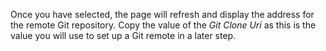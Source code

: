 Once you have selected, the page will refresh and display the address for the remote Git repository. Copy the value of the *Git Clone Uri* as this is the value you will use to set up a Git remote in a later step.